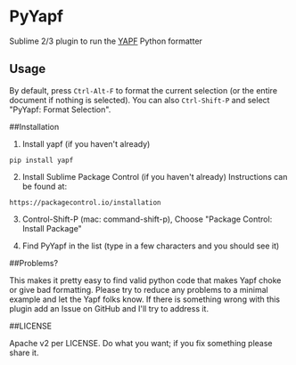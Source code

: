 # PyYapf

Sublime 2/3 plugin to run the [YAPF](https://github.com/google/yapf) Python formatter

## Usage

By default, press `Ctrl-Alt-F` to format the current selection (or the entire document if nothing is selected).
You can also `Ctrl-Shift-P` and select "PyYapf: Format Selection".

##Installation

1.  Install yapf (if you haven't already)
   ```
   pip install yapf
   ```

2.  Install Sublime Package Control (if you haven't already)
    Instructions can be found at:
   ```
   https://packagecontrol.io/installation
   ```

3.  Control-Shift-P (mac: command-shift-p), Choose "Package Control: Install Package"

4.  Find PyYapf in the list (type in a few characters and you should see it)

##Problems?

This makes it pretty easy to find valid python code that makes Yapf choke or give bad formatting.  Please try to reduce any problems to a minimal example and let the Yapf folks know.  If there is something wrong with this plugin add an Issue on GitHub and I'll try to address it.

##LICENSE

Apache v2 per LICENSE.  Do what you want; if you fix something please share it.

